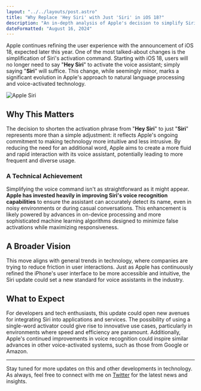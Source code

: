 ```yaml
---
layout: "../../layouts/post.astro"  
title: "Why Replace 'Hey Siri' with Just 'Siri' in iOS 18?"
description: "An in-depth analysis of Apple's decision to simplify Siri's activation command in the upcoming iOS 18."  
dateFormatted: "August 16, 2024"  
---
```


Apple continues refining the user experience with the announcement of iOS 18, expected later this year. One of the most talked-about changes is the simplification of Siri's activation command. Starting with iOS 18, users will no longer need to say "**Hey Siri**" to activate the voice assistant; simply saying "**Siri**" will suffice. This change, while seemingly minor, marks a significant evolution in Apple's approach to natural language processing and voice-activated technology.

![Apple Siri](https://marketing4all.es/wp-content/uploads/2024/06/La-nueva-Siri-de-Apple-con-Inteligencia-Artificial-860x574.jpg)

## Why This Matters

The decision to shorten the activation phrase from "**Hey Siri**" to just "**Siri**" represents more than a simple adjustment: it reflects Apple's ongoing commitment to making technology more intuitive and less intrusive. By reducing the need for an additional word, Apple aims to create a more fluid and rapid interaction with its voice assistant, potentially leading to more frequent and diverse usage.

### A Technical Achievement

Simplifying the voice command isn't as straightforward as it might appear. **Apple has invested heavily in improving Siri's voice recognition capabilities** to ensure the assistant can accurately detect its name, even in noisy environments or during casual conversations. This enhancement is likely powered by advances in on-device processing and more sophisticated machine learning algorithms designed to minimize false activations while maximizing responsiveness.

## A Broader Vision

This move aligns with general trends in technology, where companies are trying to reduce friction in user interactions. Just as Apple has continuously refined the iPhone's user interface to be more accessible and intuitive, the Siri update could set a new standard for voice assistants in the industry.

## What to Expect

For developers and tech enthusiasts, this update could open new avenues for integrating Siri into applications and services. The possibility of using a single-word activator could give rise to innovative use cases, particularly in environments where speed and efficiency are paramount. Additionally, Apple's continued improvements in voice recognition could inspire similar advances in other voice-activated systems, such as those from Google or Amazon.

---

Stay tuned for more updates on this and other developments in technology. As always, feel free to connect with me on [Twitter](https://x.com/murapabytes) for the latest news and insights.
